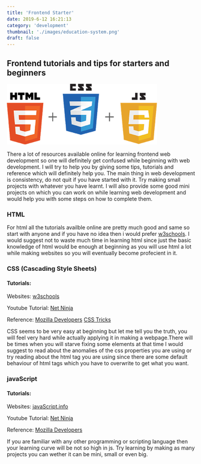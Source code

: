 ```yaml
---
title: 'Frontend Starter'
date: 2019-6-12 16:21:13
category: 'development'
thumbnail: './images/education-system.png'
draft: false
---
```



## Frontend tutorials and tips for starters and beginners

![](./images/vis-frontend-1.png.pagespeed.ce.xWVJin1Y8_.png)

There a lot of resources available online for learning frontend web development so one will definitely get confused while beginning with web development. I will try to help you by giving some tips, tutorials and reference which will definitely help you. The main thing in web development is consistency, do not quit if you have started with it. Try making small projects with whatever you have learnt. I will also provide some good mini projects on which you can work on while learning web development and would help you with some steps on how to complete them.

### HTML
For html all the tutorials availble online are pretty much good and same so start with anyone and if you have no idea then i would prefer [w3schools](https://www.w3schools.com/html/). I would suggest not to waste much time in learning html since just the basic knowledge of html would be enough at beginning as you will use html a lot while making websites so you will eventually become profecient in it.

### CSS (Cascading Style Sheets)
#### Tutorials:

Websites: 
[w3schools](https://www.w3schools.com/css/)

Youtube Tutorial: 
[Net Ninja](https://www.youtube.com/channel/UCW5YeuERMmlnqo4oq8vwUpg)

Reference:
[Mozilla Developers](https://developer.mozilla.org/en-US/docs/Web/CSS)
[CSS Tricks](https://css-tricks.com/)

CSS seems to be very easy at beginning but let me tell you the truth, you will feel very hard while actually applying it in making a webpage.There will be times when you will starve fixing some elements at that time I would suggest to read about the anomalies of the css properties you are using or try reading about the html tag you are using since there are some default behaviour of html tags which you have to overwrite to get what you want.

### javaScript
#### Tutorials:

Websites: 
[javaScript.info](https://javascript.info/)

Youtube Tutorial: 
[Net Ninja](https://www.youtube.com/channel/UCW5YeuERMmlnqo4oq8vwUpg)

Reference: [Mozilla Developers](https://developer.mozilla.org/en-US/docs/Web/JavaScript)

If you are familiar with any other programming or scripting language then your learning curve will be not so high in js. Try learning by making as many projects you can wether it can be mini, small or even big.
